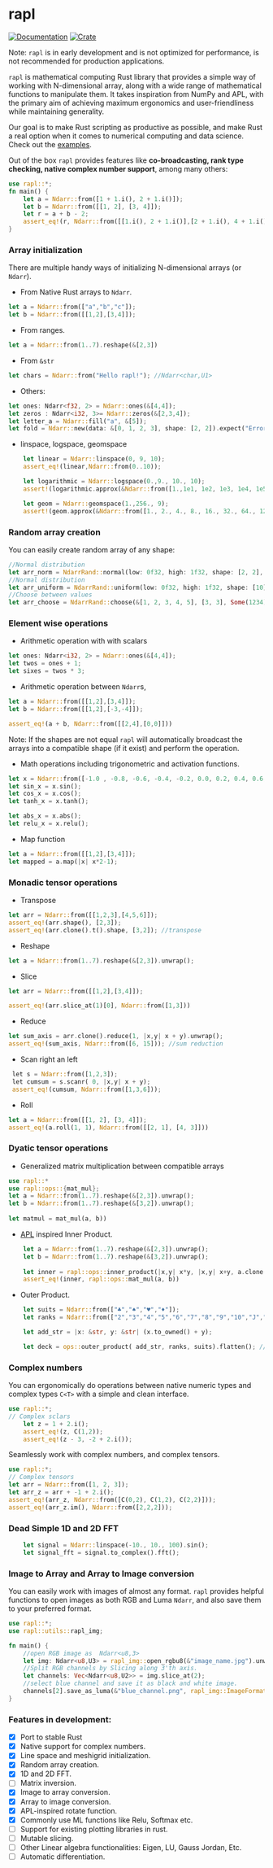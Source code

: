 # rapl
[![Documentation](https://docs.rs/rapl/badge.svg)](https://docs.rs/rapl)
[![Crate](https://img.shields.io/crates/v/rapl.svg)](https://crates.io/crates/rapl)

Note: `rapl` is in early development and is  not optimized for performance, is not recommended for production applications.

`rapl` is mathematical  computing Rust library that provides a simple way of working with N-dimensional array, along with a wide range of mathematical functions to manipulate them. It takes inspiration from NumPy and APL, with the primary aim of achieving maximum ergonomics and user-friendliness while maintaining generality. 

Our goal is to make Rust scripting as productive as possible, and make Rust a real option when it comes to  numerical computing and data science. Check out the [examples](https://github.com/JErnestoMtz/rapl/tree/main/examples).

Out of the box `rapl` provides features like **co-broadcasting, rank type checking, native complex number support**, among many others:

```Rust
use rapl::*;
fn main() {
    let a = Ndarr::from([1 + 1.i(), 2 + 1.i()]);
    let b = Ndarr::from([[1, 2], [3, 4]]);
    let r = a + b - 2;
    assert_eq!(r, Ndarr::from([[1.i(), 2 + 1.i()],[2 + 1.i(), 4 + 1.i()]]));
}
```

### Array initialization
There are multiple handy ways of initializing N-dimensional arrays (or `Ndarr`).
- From Native Rust arrays to `Ndarr`.
```Rust 
let a = Ndarr::from(["a","b","c"]); 
let b = Ndarr::from([[1,2],[3,4]]);
```
- From ranges.
```Rust
let a = Ndarr::from(1..7).reshape(&[2,3])
```
- From `&str`
```Rust
let chars = Ndarr::from("Hello rapl!"); //Ndarr<char,U1>
```
- Others:
```Rust 
let ones: Ndarr<f32, 2> = Ndarr::ones(&[4,4]);
let zeros : Ndarr<i32, 3>= Ndarr::zeros(&[2,3,4]);
let letter_a = Ndarr::fill("a", &[5]);
let fold = Ndarr::new(data: &[0, 1, 2, 3], shape: [2, 2]).expect("Error initializing");
```
- linspace, logspace, geomspace
```Rust
    let linear = Ndarr::linspace(0, 9, 10);
    assert_eq!(linear,Ndarr::from(0..10));

    let logarithmic = Ndarr::logspace(0.,9., 10., 10);
    assert!(logarithmic.approx(&Ndarr::from([1.,1e1, 1e2, 1e3, 1e4, 1e5, 1e6, 1e7, 1e8, 1e9])));

    let geom = Ndarr::geomspace(1.,256., 9);
    assert!(geom.approx(&Ndarr::from([1., 2., 4., 8., 16., 32., 64., 128., 256.])));

```
### Random array creation
You can easily create random array of any shape:
```Rust
//Normal distribution
let arr_norm = NdarrRand::normal(low: 0f32, high: 1f32, shape: [2, 2], Seed: Some(1234));
//Normal distribution
let arr_uniform = NdarrRand::uniform(low: 0f32, high: 1f32, shape: [10], Seed: None);
//Choose between values
let arr_choose = NdarrRand::choose(&[1, 2, 3, 4, 5], [3, 3], Some(1234));
```

### Element wise operations
- Arithmetic operation with with scalars
```Rust
let ones: Ndarr<i32, 2> = Ndarr::ones(&[4,4]);
let twos = ones + 1;
let sixes = twos * 3;
```
- Arithmetic operation between `Ndarr`s,
```Rust
let a = Ndarr::from([[1,2],[3,4]]);
let b = Ndarr::from([[1,2],[-3,-4]]);

assert_eq!(a + b, Ndarr::from([[2,4],[0,0]]))
```
Note: If the shapes are not equal `rapl` will automatically broadcast the arrays into a compatible shape (if it exist) and perform the operation.
- Math operations including trigonometric and activation functions.
```Rust
let x = Ndarr::from([-1.0 , -0.8, -0.6, -0.4, -0.2, 0.0, 0.2, 0.4, 0.6, 0.8, 1.0]);
let sin_x = x.sin();
let cos_x = x.cos();
let tanh_x = x.tanh();

let abs_x = x.abs();
let relu_x = x.relu();
```
- Map function
```Rust
let a = Ndarr::from([[1,2],[3,4]]);
let mapped = a.map(|x| x*2-1);
```
### Monadic tensor operations
- Transpose
```Rust
let arr = Ndarr::from([[1,2,3],[4,5,6]]);	
assert_eq!(arr.shape(), [2,3]);
assert_eq!(arr.clone().t().shape, [3,2]); //transpose
```
- Reshape
```Rust
let a = Ndarr::from(1..7).reshape(&[2,3]).unwrap();
```
- Slice
```Rust
let arr = Ndarr::from([[1,2],[3,4]]);

assert_eq!(arr.slice_at(1)[0], Ndarr::from([1,3]))
```
- Reduce
```Rust
let sum_axis = arr.clone().reduce(1, |x,y| x + y).unwrap();
assert_eq!(sum_axis, Ndarr::from([6, 15])); //sum reduction
```
- Scan right an left
```Rust
 let s = Ndarr::from([1,2,3]);
 let cumsum = s.scanr( 0, |x,y| x + y);
 assert_eq!(cumsum, Ndarr::from([1,3,6]));
```
- Roll
```Rust
let a = Ndarr::from([[1, 2], [3, 4]]);
assert_eq!(a.roll(1, 1), Ndarr::from([[2, 1], [4, 3]]))
```

### Dyatic tensor operations
- Generalized matrix multiplication between compatible arrays
```Rust
use rapl::*
use rapl::ops::{mat_mul};
let a = Ndarr::from(1..7).reshape(&[2,3]).unwrap();
let b = Ndarr::from(1..7).reshape(&[3,2]).unwrap();
    
let matmul = mat_mul(a, b))
```
- [APL](https://en.wikipedia.org/wiki/APL_(programming_language)) inspired Inner Product.
```Rust
    let a = Ndarr::from(1..7).reshape(&[2,3]).unwrap();
    let b = Ndarr::from(1..7).reshape(&[3,2]).unwrap();
    
    let inner = rapl::ops::inner_product(|x,y| x*y, |x,y| x+y, a.clone(), b.clone());
    assert_eq!(inner, rapl::ops::mat_mul(a, b))

```
- Outer Product.

```Rust
    let suits = Ndarr::from(["♣","♠","♥","♦"]);
    let ranks = Ndarr::from(["2","3","4","5","6","7","8","9","10","J","Q","K","A"]);

    let add_str = |x: &str, y: &str| (x.to_owned() + y);

    let deck = ops::outer_product( add_str, ranks, suits).flatten(); //All cards in a deck
```
### Complex numbers
You can ergonomically do operations between native numeric types and complex types `C<T>` with a simple and clean interface. 
``` Rust
use rapl::*;
// Complex sclars
    let z = 1 + 2.i();
    assert_eq!(z, C(1,2));
    assert_eq!(z - 3, -2 + 2.i());
```

Seamlessly work with complex numbers, and complex tensors.
```Rust
use rapl::*;
// Complex tensors
let arr = Ndarr::from([1, 2, 3]);
let arr_z = arr + -1 + 2.i();
assert_eq!(arr_z, Ndarr::from([C(0,2), C(1,2), C(2,2)]));
assert_eq!(arr_z.im(), Ndarr::from([2,2,2]));
```
### Dead Simple 1D and 2D FFT
```Rust
    let signal = Ndarr::linspace(-10., 10., 100).sin();
    let signal_fft = signal.to_complex().fft();
```

### Image to Array and Array to Image conversion
You can easily work with images of almost any format. `rapl` provides  helpful functions to open images as both RGB and Luma `Ndarr`, and also save them to your preferred format.

```Rust
use rapl::*;
use rapl::utils::rapl_img;

fn main() {
    //open RGB image as  Ndarr<u8,3>
    let img: Ndarr<u8,U3> = rapl_img::open_rgbu8(&"image_name.jpg").unwrap();
    //Split RGB channels by Slicing along 3'th axis.
    let channels: Vec<Ndarr<u8,U2>> = img.slice_at(2);
    //select blue channel and save it as black and white image.
    channels[2].save_as_luma(&"blue_channel.png", rapl_img::ImageFormat::Png);
}
```
### Features in development:
- [x] Port to stable Rust
- [x] Native support for complex numbers.
- [x] Line space and meshigrid initialization.
- [x] Random array creation.
- [x] 1D and 2D FFT.
- [ ] Matrix inversion.
- [x] Image to array conversion.
- [x] Array to image conversion.
- [x] APL-inspired rotate function.
- [x] Commonly use ML functions like Relu, Softmax etc.
- [ ] Support for existing plotting libraries in rust.
- [ ] Mutable slicing.
- [ ] Other Linear algebra functionalities: Eigen, LU, Gauss Jordan, Etc.
- [ ] Automatic differentiation.
